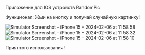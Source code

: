 Приложение для IOS устройств RandomPic

Функционал:
Жми на кнопку и получай случайную картинку!

![Simulator Screenshot - iPhone 15 - 2024-02-06 at 11 58 58](https://github.com/veyu0/RandomPic/assets/50861303/4692c372-5c57-4711-8c97-321df2369b1f)
![Simulator Screenshot - iPhone 15 - 2024-02-06 at 11 58 32](https://github.com/veyu0/RandomPic/assets/50861303/a037b7df-b5b3-464c-9714-40eb88a397a7)
![Simulator Screenshot - iPhone 15 - 2024-02-06 at 11 58 10](https://github.com/veyu0/RandomPic/assets/50861303/66316965-10d8-441e-8dd5-b66175c89ff3)

Приятного использования!

